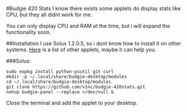 #Budgie 420 Stats
I know there exists some applets do display stats like CPU, but they all didnt work for me. 

You can only display CPU and RAM at the time, but i will expand the functionality soon.

##Installation
I use Solus 1.2.0.5, so i dont know how to install it on other systems. [Here](https://docs.google.com/spreadsheets/d/1DphSjZA4lK0tGNCOp9AWNwHPayvu31VXABXTrI9Ic08/edit#gid=0) is a list of other applets, maybe it can help you.

###Solus:
```
sudo eopkg install python-psutil git curl
mkdir -p ~/.local/share/budgie-desktop/modules
cd ~/.local/share/budgie-desktop/modules
git clone https://github.com/v1nc/budgie-420stats.git
nohup budgie-panel --replace >/dev/null & 
```
Close the terminal and add the applet to your desktop.
